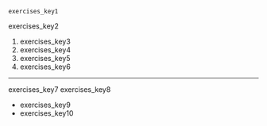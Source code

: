 ```ngMeta
exercises_key1
```

exercises_key2
1. exercises_key3
2. exercises_key4
3. exercises_key5
4. exercises_key6
---

exercises_key7
exercises_key8


* exercises_key9
* exercises_key10
